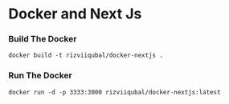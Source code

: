 # Docker and Next Js

### Build The Docker
` docker build -t rizviiqubal/docker-nextjs . `

### Run The Docker
` docker run -d -p 3333:3000 rizviiqubal/docker-nextjs:latest `